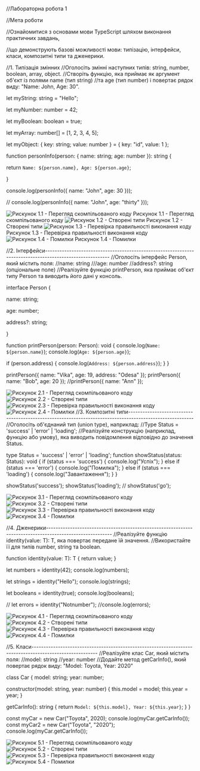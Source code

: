 //Лабораторна робота 1

//Мета роботи

//Ознайомитися з основами мови TypeScript шляхом виконання практичних завдань, 

//що демонструють базові можливості мови: типізацію, інтерфейси, класи, композитні типи та дженерики.

//1. Типізація змінних
//Оголосіть змінні наступних типів: string, number, boolean, array, object.
//Створіть функцію, яка приймає як аргумент об'єкт із полями name (тип string) 
//та age (тип number) і повертає рядок виду: "Name: John, Age: 30".

let myString: string = "Hello";

let myNumber: number = 42;

let myBoolean: boolean = true;

let myArray: number[] = [1, 2, 3, 4, 5];

let myObject: { key: string; value: number } = { key: "id", value: 1 };


function personInfo(person: { name: string; age: number }): string {

  return `Name: ${person.name}, Age: ${person.age}`;
  
}


console.log(personInfo({ name: "John", age: 30 }));

// console.log(personInfo({ name: "John", age: "thirty" }));

![Рискунок 1.1 - Перегляд скомпільованого коду](1.1.jpg)
Рискунок 1.1 - Перегляд скомпільованого коду
![Рискунок 1.2 - Створені типи](1.2.jpg)
Рискунок 1.2 - Створені типи
![Рискунок 1.3 - Перевірка правильності виконання коду](1.3.jpg)
Рискунок 1.3 - Перевірка правильності виконання коду
![Рискунок 1.4 - Помилки](1.4.jpg)
Рискунок 1.4 - Помилки

//2. Інтерфейси---------------------------------------------------------------------------------------------------------
//Оголосіть інтерфейс Person, який містить поля:
//name: string
///age: number
//address?: string (опціональне поле)
//Реалізуйте функцію printPerson, яка приймає об'єкт типу Person та виводить його дані у консоль.


interface Person {

  name: string;    
  
  age: number;    
  
  address?: string;  
  
}


function printPerson(person: Person): void {
  console.log(`Name: ${person.name}`);
  console.log(`Age: ${person.age}`);
  
  if (person.address) {
    console.log(`Address: ${person.address}`);
  }
}

printPerson({ name: "Vika", age: 19, address: "Odesa" });
printPerson({ name: "Bob", age: 20 });
//printPerson({ name: "Ann" });

![Рискунок 2.1 - Перегляд скомпільованого коду](2.1.jpg)
![Рискунок 2.2 - Створені типи](2.2.jpg)
![Рискунок 2.3 - Перевірка правильності виконання коду](2.3.jpg)
![Рискунок 2.4 - Помилки](2.4.jpg)
//3. Композитні типи---------------------------------------------------------------------------------------------------------
//Оголосіть об'єднаний тип (union type), наприклад: 
//Type Status = 'success' | 'error' | 'loading';
//Реалізуйте конструкцію (наприклад, функцію або умову), яка виводить повідомлення відповідно до значення Status.


type Status = 'success' | 'error' | 'loading';
function showStatus(status: Status): void {
  if (status === 'success') {
    console.log("Успіх");
  } else if (status === 'error') {
    console.log("Помилка");
  } else if (status === 'loading') {
    console.log("Завантаження");
  }
}

showStatus('success');
showStatus('loading');
// showStatus('go');

![Рискунок 3.1 - Перегляд скомпільованого коду](3.1.jpg)
![Рискунок 3.2 - Створені типи](3.2.jpg)
![Рискунок 3.3 - Перевірка правильності виконання коду](3.3.jpg)
![Рискунок 3.4 - Помилки](3.4.jpg)


//4. Дженерики---------------------------------------------------------------------------------------------------------
//Реалізуйте функцію identity<T>(value: T): T, яка повертає передане їй значення.
//Використайте її для типів number, string та boolean.

function identity<T>(value: T): T {
  return value;
}

let numbers = identity<number>(42);
console.log(numbers); 

let strings = identity<string>("Hello");
console.log(strings); 

let booleans = identity<boolean>(true);
console.log(booleans); 

// let errors = identity<number>("Notnumber");
//console.log(errors); 


![Рискунок 4.1 - Перегляд скомпільованого коду](4.1.jpg)
![Рискунок 4.2 - Створені типи](4.2.jpg)
![Рискунок 4.3 - Перевірка правильності виконання коду](4.3.jpg)
![Рискунок 4.4 - Помилки](4.4.jpg)

//5. Класи---------------------------------------------------------------------------------------------------------
//Реалізуйте клас Car, який містить поля:
//model: string
//year: number
//Додайте метод getCarInfo(), який повертає рядок виду: "Model: Toyota, Year: 2020"

class Car {
  model: string;
  year: number;

  constructor(model: string, year: number) {
    this.model = model;
    this.year = year;
  }

  getCarInfo(): string {
    return `Model: ${this.model}, Year: ${this.year}`;
  }
}

const myCar = new Car("Toyota", 2020);
console.log(myCar.getCarInfo()); 
const myCar2 = new Car("Toyota", "2020");
console.log(myCar.getCarInfo()); 

![Рискунок 5.1 - Перегляд скомпільованого коду](5.1.jpg)
![Рискунок 5.2 - Створені типи](5.2.jpg)
![Рискунок 5.3 - Перевірка правильності виконання коду](5.3.jpg)
![Рискунок 5.4 - Помилки](5.4.jpg)
